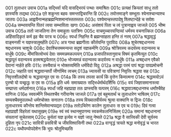 001  	तुलाधार उवाच
001a	सद्भिर्वा यदि वासद्भिरयं पन्थाः समाश्रितः
001c	प्रत्यक्षं क्रियतां साधु ततो ज्ञास्यसि तद्यथा
002a	एते शकुन्ता बहवः समन्ताद्विचरन्ति हि
002c	तवोत्तमाङ्गे सम्भूताः श्येनाश्चान्याश्च जातयः
003a	आह्वयैनान्महाब्रह्मन्विशमानांस्ततस्ततः
003c	पश्येमान्हस्तपादेषु श्लिष्टान्देहे च सर्वशः
004a	सम्भावयन्ति पितरं त्वया सम्भाविताः खगाः
004c	असंशयं पिता च त्वं पुत्रानाह्वय जाजले
005  	भीष्म उवाच
005a	ततो जाजलिना तेन समाहूताः पतत्रिणः
005c	वाचमुच्चारयन्दिव्यां धर्मस्य वचनात्किल
006a	अहिंसादिकृतं कर्म इह चैव परत्र च
006c	स्पर्धा निहन्ति वै ब्रह्मन्साहता हन्ति तं नरम्
007a	श्रद्धावृद्धं वाङ्मनसी न यज्ञस्त्रातुमर्हति
007c	अत्र गाथा ब्रह्मगीताः कीर्तयन्ति पुराविदः
008a	शुचेरश्रद्दधानस्य श्रद्दधानस्य चाशुचेः
008c	देवाश्चित्तममन्यन्त सदृशं यज्ञकर्मणि
009a	श्रोत्रियस्य कदर्यस्य वदान्यस्य च वार्धुषेः
009c	मीमांसित्वोभयं देवाः सममन्नमकल्पयन्
010a	प्रजापतिस्तानुवाच विषमं कृतमित्युत
010c	श्रद्धापूतं वदान्यस्य हतमश्रद्धयेतरत्
010e	भोज्यमन्नं वदान्यस्य कदर्यस्य न वार्धुषेः
011a	अश्रद्दधान एवैको देवानां नार्हते हविः
011c	तस्यैवान्नं न भोक्तव्यमिति धर्मविदो विदुः
012a	अश्रद्धा परमं पापं श्रद्धा पापप्रमोचनी
012c	जहाति पापं श्रद्धावान्सर्पो जीर्णामिव त्वचम्
013a	ज्यायसी या पवित्राणां निवृत्तिः श्रद्धया सह
013c	निवृत्तशीलदोषो यः श्रद्धावान्पूत एव सः
014a	किं तस्य तपसा कार्यं किं वृत्तेन किमात्मना
014c	श्रद्धामयोऽयं पुरुषो यो यच्छ्रद्धः स एव सः
015a	इति धर्मः समाख्यातः सद्भिर्धर्मार्थदर्शिभिः
015c	वयं जिज्ञासमानास्त्वा सम्प्राप्ता धर्मदर्शनात्
016a	स्पर्धां जहि महाप्राज्ञ ततः प्राप्स्यसि यत्परम्
016c	श्रद्धावाञ्श्रद्दधानश्च धर्मांश्चैवेह वाणिजः
016e	स्ववर्त्मनि स्थितश्चैव गरीयानेष जाजले
017a	एवं बहुमतार्थं च तुलाधारेण भाषितम्
017c	सम्यक्चैवमुपालब्धो धर्मश्चोक्तः सनातनः
018a	तस्य विख्यातवीर्यस्य श्रुत्वा वाक्यानि स द्विजः
018c	तुलाधारस्य कौन्तेय शान्तिमेवान्वपद्यत
019a	ततोऽचिरेण कालेन तुलाधारः स एव च
019c	दिवं गत्वा महाप्राज्ञौ विहरेतां यथासुखम्
019e	स्वं स्वं स्थानमुपागम्य स्वकर्मफलनिर्जितम्
020a	समानां श्रद्दधानानां संयतानां सुचेतसाम्
020c	कुर्वतां यज्ञ इत्येव न यज्ञो जातु नेष्यते
021a	श्रद्धा वै सात्त्विकी देवी सूर्यस्य दुहिता नृप
021c	सावित्री प्रसवित्री च जीवविश्वासिनी तथा
022a	वाग्वृद्धं त्रायते श्रद्धा मनोवृद्धं च भारत
022c	यथौपम्योपदेशेन किं भूयः श्रोतुमिच्छसि

